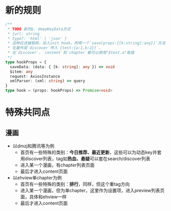 # 新的规则
```ts
/**
 * TODO 新的$. deepKeyData方式
 * {url: string
 * type?: 'html' | 'json' }
 * 这种应该被剔除，加入init hook，附带一个`save(props:{[k:string]:any})`方法
 * 在最外层`discover`传入`{test:{a:1,b:2}}`，
 * 在`discover`、`content`和`chapter`都可以使用"$test.a"取值
 */
type hookProps = {
  saveData: (data: { [k: string]: any }) => void
  $item: any
  request: AxiosInstance
  xmlParser: (xml: string) => query
}
type hook = (props: hookProps) => Promise<void>
```

# 特殊共同点
## 漫画
- 以dmzj和腾讯等为例
  - 首页有一些特殊的类别：**今日推荐、最近更新**，这些可以为动态key并套用discover列表，tag如**热血、悬疑**可以套在search/discover列表
  - 进入某一个漫画，有chapter列表页面
  - 最后才进入content页面
- 以ehview单chapter为例
  - 首页有一些特殊的类别：**排行**，同样，但这个重tag方向
  - 进入某一个漫画，但为单chapter，这里作为设置项，进入preview列表页面，具体和ehview一样
  - 最后才进入content页面